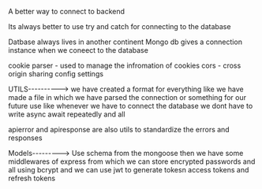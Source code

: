 A better way to connect to backend

Its always better to use try and catch for connecting to the database

Datbase always lives in another continent
Mongo db gives a connection instance when we coneect to the database 

cookie parser - used to manage the infromation of cookies 
cors - cross origin sharing config settings

UTILS---------->
we have created a format for everything like we have made a file in which we have parsed the connection 
or something for our future use like whenever we have to connect the database we dont have to write async await repeatedly and all

apierror and apiresponse are also utils to standardize the errors and responses

Models--------->
Use schema from the mongoose 
then we have some middlewares of express from which we can store encrypted passwords and all using bcrypt and we can use jwt to generate tokesn access tokens and refresh tokens


